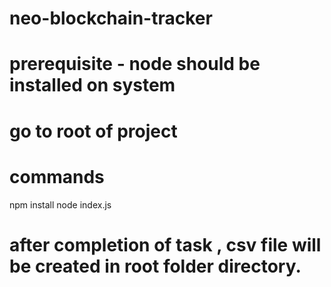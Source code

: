 # neo-blockchain-tracker
# prerequisite - node should be installed on system
# go to root of project 
# commands 
npm install
node index.js

# after completion of task , csv file will be created in root folder directory.
